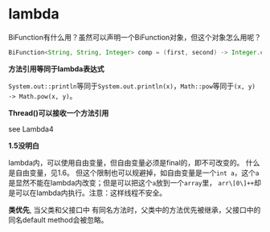 # lambda

BiFunction有什么用？虽然可以声明一个BiFunction对象，但这个对象怎么用呢？

```java
BiFunction<String, String, Integer> comp = (first, second) -> Integer.compare(first.length(), second.length());
```

**方法引用等同于lambda表达式**

`System.out::println`等同于`System.out.println(x)`，`Math::pow`等同于`(x, y) -> Math.pow(x, y)`。

**Thread()可以接收一个方法引用**

see Lambda4

**1.5没明白**

lambda内，可以使用自由变量，但自由变量必须是final的，即不可改变的。
什么是自由变量，见1.6。
但这个限制也可以规避掉，如自由变量是一个`int a`，这个`a`是显然不能在lambda内改变；但是可以把这个`a`放到一个`array`里，
`arr\[0\]++`却是可以在lambda内执行。注意：这样线程不安全。

**类优先**, 当父类和父接口中 有同名方法时，父类中的方法优先被继承，父接口中的同名default method会被忽略。



    
